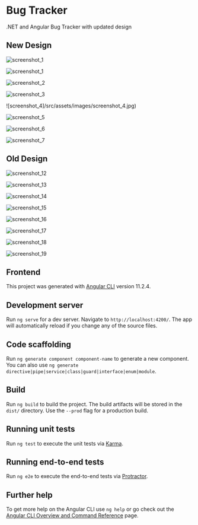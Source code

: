 
# Bug Tracker
.NET and Angular Bug Tracker with updated design

## New Design

![screenshot_1](src/assets/images/screenshot_1.jpg)

![screenshot_1](src/assets/images/screenshot_1.jpg)

![screenshot_2](src/assets/images/screenshot_2.jpg)

![screenshot_3](src/assets/images/screenshot_3.jpg)

![screenshot_4]/src/assets/images/screenshot_4.jpg)

![screenshot_5](src/assets/images/screenshot_5.jpg)

![screenshot_6](src/assets/images/screenshot_6.jpg)

![screenshot_7](src/assets/images/screenshot_7.jpg)

## Old Design

![screenshot_12](src/assets/images/screenshot_12.jpg)

![screenshot_13](src/assets/images/screenshot_13.jpg)

![screenshot_14](src/assets/images/screenshot_14.jpg)

![screenshot_15](src/assets/images/screenshot_15.jpg)

![screenshot_16](src/assets/images/screenshot_16.jpg)

![screenshot_17](src/assets/images/screenshot_17.jpg)

![screenshot_18](src/assets/images/screenshot_18.jpg)

![screenshot_19](src/assets/images/screenshot_19.jpg)



## Frontend

This project was generated with [Angular CLI](https://github.com/angular/angular-cli) version 11.2.4.

## Development server

Run `ng serve` for a dev server. Navigate to `http://localhost:4200/`. The app will automatically reload if you change any of the source files.

## Code scaffolding

Run `ng generate component component-name` to generate a new component. You can also use `ng generate directive|pipe|service|class|guard|interface|enum|module`.

## Build

Run `ng build` to build the project. The build artifacts will be stored in the `dist/` directory. Use the `--prod` flag for a production build.

## Running unit tests

Run `ng test` to execute the unit tests via [Karma](https://karma-runner.github.io).

## Running end-to-end tests

Run `ng e2e` to execute the end-to-end tests via [Protractor](http://www.protractortest.org/).

## Further help

To get more help on the Angular CLI use `ng help` or go check out the [Angular CLI Overview and Command Reference](https://angular.io/cli) page.
